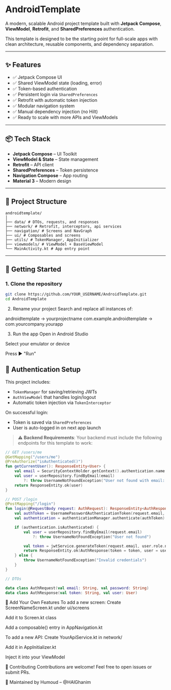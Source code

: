 # AndroidTemplate

A modern, scalable Android project template built with **Jetpack Compose**, **ViewModel**, **Retrofit**, and **SharedPreferences** authentication.

This template is designed to be the starting point for full-scale apps with clean architecture, reusable components, and dependency separation.

---

## ✨ Features

- ✅ Jetpack Compose UI
- ✅ Shared ViewModel state (loading, error)
- ✅ Token-based authentication
- ✅ Persistent login via `SharedPreferences`
- ✅ Retrofit with automatic token injection
- ✅ Modular navigation system
- ✅ Manual dependency injection (no Hilt)
- ✅ Ready to scale with more APIs and ViewModels

---

## 📦 Tech Stack

- **Jetpack Compose** – UI Toolkit
- **ViewModel & State** – State management
- **Retrofit** – API client
- **SharedPreferences** – Token persistence
- **Navigation Compose** – App routing
- **Material 3** – Modern design

---

## 📁 Project Structure
```
androidtemplate/
│
├── data/ # DTOs, requests, and responses
├── network/ # Retrofit, interceptors, api services
├── navigation/ # Screens and NavGraph
├── ui/ # Composables and screens
├── utils/ # TokenManager, AppInitializer
├── viewmodels/ # ViewModel + BaseViewModel
└── MainActivity.kt # App entry point
```
---

## 🚀 Getting Started

### 1. Clone the repository

```bash
git clone https://github.com/YOUR_USERNAME/AndroidTemplate.git
cd AndroidTemplate
```
2. Rename your project
Search and replace all instances of:

androidtemplate → yourprojectname
com.example.androidtemplate → com.yourcompany.yourapp

3. Run the app
Open in Android Studio

Select your emulator or device

Press ▶️ "Run"

## 🔐 Authentication Setup

This project includes:

- `TokenManager` for saving/retrieving JWTs
- `AuthViewModel` that handles login/logout
- Automatic token injection via `TokenInterceptor`

On successful login:

- Token is saved via `SharedPreferences`
- User is auto-logged in on next app launch

> ⚠️ **Backend Requirements**: Your backend must include the following endpoints for this template to work:

```kotlin
// GET /users/me
@GetMapping("/users/me")
@PreAuthorize("isAuthenticated()")
fun getCurrentUser(): ResponseEntity<User> {
    val email = SecurityContextHolder.getContext().authentication.name
    val user = userRepository.findByEmail(email)
        ?: throw UsernameNotFoundException("User not found with email: $email")
    return ResponseEntity.ok(user)
}

// POST /login
@PostMapping("/login")
fun login(@RequestBody request: AuthRequest): ResponseEntity<AuthResponse> {
    val authToken = UsernamePasswordAuthenticationToken(request.email, request.password)
    val authentication = authenticationManager.authenticate(authToken)

    if (authentication.isAuthenticated) {
        val user = userRepository.findByEmail(request.email)
            ?: throw UsernameNotFoundException("User not found")

        val token = jwtService.generateToken(request.email, user.role.name)
        return ResponseEntity.ok(AuthResponse(token = token, user = user))
    } else {
        throw UsernameNotFoundException("Invalid credentials")
    }
}

// DTOs

data class AuthRequest(val email: String, val password: String)
data class AuthResponse(val token: String, val user: User)
```

💠 Add Your Own Features
To add a new screen:
Create ScreenNameScreen.kt under ui/screens

Add it to Screen.kt class

Add a composable() entry in AppNavigation.kt

To add a new API:
Create YourApiService.kt in network/

Add it in AppInitializer.kt

Inject it into your ViewModel

🤝 Contributing
Contributions are welcome! Feel free to open issues or submit PRs.

🧠 Maintained by
Humoud – @HAlGhanim
